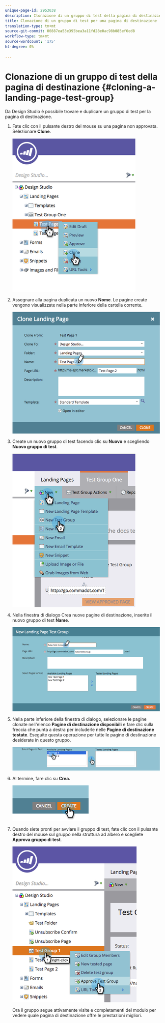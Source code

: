 ```yaml
---
unique-page-id: 2953038
description: Clonazione di un gruppo di test della pagina di destinazione - Marketo Docs - Documentazione del prodotto
title: Clonazione di un gruppo di test per una pagina di destinazione
translation-type: tm+mt
source-git-commit: 00887ea53e395bea3a11fd28e0ac98b085ef6ed8
workflow-type: tm+mt
source-wordcount: '175'
ht-degree: 0%

---
```



# Clonazione di un gruppo di test della pagina di destinazione {#cloning-a-landing-page-test-group}

Da Design Studio è possibile trovare e duplicare un gruppo di test per la pagina di destinazione.

1. Fate clic con il pulsante destro del mouse su una pagina non approvata. Selezionare **Clone**.

   ![](assets/image2015-4-27-15-3a11-3a24.png)

1. Assegnare alla pagina duplicata un nuovo **Nome**. Le pagine create vengono visualizzate nella parte inferiore della cartella corrente.

   ![](assets/image2015-4-27-16-3a10-3a10.png)

1. Create un nuovo gruppo di test facendo clic su **Nuovo** e scegliendo **Nuovo gruppo di test**.

   ![](assets/image2015-4-27-15-3a49-3a54.png)

1. Nella finestra di dialogo Crea nuove pagine di destinazione, inserite il nuovo gruppo di test **Name**.

   ![](assets/image2015-4-27-15-3a58-3a13.png)

1. Nella parte inferiore della finestra di dialogo, selezionare le pagine clonate nell&#39;elenco **Pagine di destinazione disponibili** e fare clic sulla freccia che punta a destra per includerle nelle **Pagine di destinazione testate**. Eseguite questa operazione per tutte le pagine di destinazione desiderate in questo gruppo.

   ![](assets/image2015-4-27-16-3a3-3a22.png)

1. Al termine, fare clic su **Crea.**

   ![](assets/image2015-4-27-16-3a7-3a50.png)

1. Quando siete pronti per avviare il gruppo di test, fate clic con il pulsante destro del mouse sul gruppo nella struttura ad albero e scegliete **Approva gruppo di test**.

   ![](assets/image2015-4-27-16-3a19-3a10.png)

   Ora il gruppo segue attivamente visite e completamenti del modulo per vedere quale pagina di destinazione offre le prestazioni migliori.

